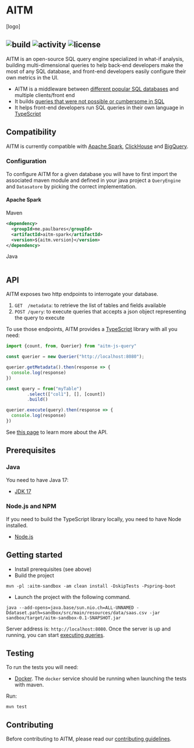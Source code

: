 # AITM 

[logo]

![build](https://github.com/paulbares/aitm/actions/workflows/ci.yml/badge.svg?branch=main)
![activity](https://img.shields.io/github/commit-activity/m/paulbares/aitm/main)
![license](https://img.shields.io/github/license/paulbares/aitm)
---

AITM is an open-source SQL query engine specialized in what-if analysis, building multi-dimensional queries to help
back-end developers make the most of any SQL database, and front-end developers easily configure their own metrics in
the UI.

- AITM is a middleware between [different popular SQL databases](#compatibility) and multiple clients/front end
- It builds [queries that were not possible or cumbersome in SQL](./QUERY.md#complex-comparison)
- It helps front-end developers run SQL queries in their own language in [TypeScript](https://www.typescriptlang.org/)

## Compatibility

AITM is currently compatible with [Apache Spark](https://spark.apache.org/), [ClickHouse](https://clickhouse.com/) and [BigQuery](https://cloud.google.com/bigquery/). 

### Configuration

To configure AITM for a given database you will have to first import the associated maven module and defined in your java project
a `QueryEngine` and `Datasatore` by picking the correct implementation.

#### Apache Spark

Maven
```xml
<dependency>
  <groupId>me.paulbares</groupId>
  <artifactId>aitm-spark</artifactId>
  <version>${aitm.version}</version>
</dependency>
```

Java
```java

```

## API

AITM exposes two http endpoints to interrogate your database.

1. `GET  /metadata`: to retrieve the list of tables and fields available
2. `POST /query`: to execute queries that accepts a json object representing the query to execute

To use those endpoints, AITM provides a [TypeScript](https://www.typescriptlang.org/) library with all you need:

```typescript
import {count, from, Querier} from "aitm-js-query"

const querier = new Querier("http://localhost:8080");

querier.getMetadata().then(response => {
  console.log(response)
})

const query = from("myTable")
        .select(["col1"], [], [count])
        .build()

querier.execute(query).then(response => {
  console.log(response)
})
```

See [this page](./QUERY.md) to learn more about the API.

## Prerequisites

### Java

You need to have Java 17:

- [JDK 17](https://openjdk.java.net/projects/jdk/17/)

### Node.js and NPM

If you need to build the TypeScript library locally, you need to have Node installed.

- [Node.js](https://nodejs.org/)

## Getting started

- Install prerequisites (see above)
- Build the project

```
mvn -pl :aitm-sandbox -am clean install -DskipTests -Pspring-boot
```

- Launch the project with the following command.

```
java --add-opens=java.base/sun.nio.ch=ALL-UNNAMED -Ddataset.path=sandbox/src/main/resources/data/saas.csv -jar sandbox/target/aitm-sandbox-0.1-SNAPSHOT.jar
```

Server address is: `http://localhost:8080`. Once the server is up and running, you can start [executing queries](./QUERY.md).  

## Testing

To run the tests you will need:

- [Docker](https://www.docker.com/). The `docker` service should be running when launching the tests with maven.

Run:

```
mvn test
```

## Contributing

Before contributing to AITM, please read our [contributing guidelines](CONTRIBUTING.md).
